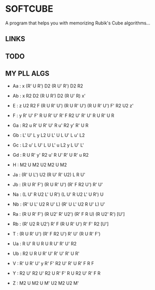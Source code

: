 # SOFTCUBE

A program that helps you with memorizing Rubik's Cube algorithms...

## LINKS

## TODO

## MY PLL ALGS   

* Aa : x (R' U R') D2 (R U' R') D2 R2
* Ab : x R2 D2 (R U R') D2 (R U' R) x'
* E  : z U2 R2 F (R U R' U') (R U R' U') (R U R' U') F' R2 U2 z'
* F  : y R' U' F' R U R' U' R' F R2 U' R' U' R U R' U R
* Ga : R2 u R' U R' U' R u' R2 y' R' U R

* Gb : L' U' L y L2 U L' U L U' L u' L2
* Gc : L2 u' L U' L U L' u L2 y L U' L'
* Gd : R U R' y' R2 u' R U' R' U R' u R2
* H  : M2 U M2 U2 M2 U M2
* Ja : (R' U L') U2 (R U' R' U2) L R U'

* Jb : (R U R' F') (R U R' U') (R' F R2 U') R' U'
* Na : (L U' R U2 L' U R') (L U' R U2 L' U R') U
* Nb : (R' U L' U2 R U' L) (R' U L' U2 R U' L) U'
* Ra : (R U R' F') (R U2' R' U2') (R' F R U) (R U2' R') [U']
* Rb : (R' U2 R U2') R' F (R U R' U') R' F' R2 [U']

* T  : (R U R' U') (R' F R2 U') R' U' (R U R' F')
* Ua : R U' R U R U R U' R' U' R2
* Ub : R2 U R U R' U' R' U' R' U R'
* V  : R' U R' U' y R' F' R2 U' R' U R' F R F
* Y  : R2 U' R2 U' R2 U R' F' R U R2 U' R' F R

* Z  : M2 U M2 U M' U2 M2 U2 M'
